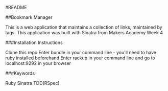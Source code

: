 #README

##Bookmark Manager

This is a web application that maintains a collection of links, maintained by tags. This application was built with Sinatra from Makers Academy Week 4

###Installation Instructions

Clone this repo
Enter bundle in your command line - you'll need to have ruby installed beforehand
Enter rackup in your command line and go to localhost:9292 in your browser


###Keywords

Ruby
Sinatra
TDD(RSpec)